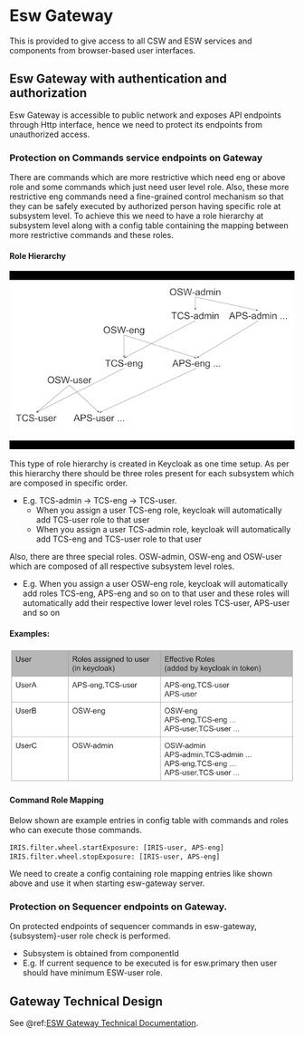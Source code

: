 # Esw Gateway

This is provided to give access to all CSW and ESW services and components from browser-based user interfaces.

## Esw Gateway with authentication and authorization

Esw Gateway is accessible to public network and exposes API endpoints through Http interface, hence we need to
protect its endpoints from unauthorized access.
  
### Protection on Commands service endpoints on Gateway 
 
There are commands which are more restrictive which need eng or above role and some commands which just need user
level role. Also, these more restrictive eng commands need a fine-grained control mechanism so that they can be
safely executed by authorized person having specific role at subsystem level. To achieve this we need to have a
role hierarchy at subsystem level along with a config table containing the mapping between more restrictive
commands and these roles.
     

#### Role Hierarchy

![Role Hierarchy](../../images/gateway/role-hierarchy.png)

This type of role hierarchy is created in Keycloak as one time setup.
As per this hierarchy there should be three roles present for each subsystem which are composed in specific order.

* E.g. TCS-admin -> TCS-eng -> TCS-user. 
    * When you assign a user TCS-eng role, keycloak will automatically add TCS-user role to that user
    * When you assign a user TCS-admin role, keycloak will automatically add TCS-eng and TCS-user role to that user

Also, there are three special roles. OSW-admin, OSW-eng and OSW-user which are composed of all respective subsystem
 level roles. 

* E.g. When you assign a user OSW-eng role, keycloak will automatically add roles TCS-eng, APS-eng and so on to that
user and these roles will automatically add their respective lower level roles TCS-user, APS-user and so on
 
#### Examples:

![User Roles](../../images/gateway/user-roles.png)

#### Command Role Mapping
Below shown are example entries in config table with commands and roles who can execute those commands.

```
IRIS.filter.wheel.startExposure: [IRIS-user, APS-eng]
IRIS.filter.wheel.stopExposure: [IRIS-user, APS-eng]
```

We need to create a config containing role mapping entries like shown above and use it when starting esw-gateway server. 

### Protection on Sequencer endpoints on Gateway.  

On protected endpoints of sequencer commands in esw-gateway, {subsystem}-user role check is performed. 

* Subsystem is obtained from componentId
* E.g. If current sequence to be executed is for esw.primary then user should have minimum ESW-user role.

## Gateway Technical Design

See @ref:[ESW Gateway Technical Documentation](../../technical/gateway/gateway.md).
